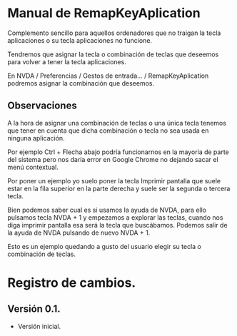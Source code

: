 # Manual de RemapKeyAplication

Complemento sencillo para aquellos ordenadores que no traigan la tecla aplicaciones o su tecla aplicaciones no funcione.

Tendremos que asignar la tecla o combinación de teclas que deseemos para volver a tener la tecla aplicaciones.

En NVDA / Preferencias / Gestos de entrada... / RemapKeyAplication podremos asignar la combinación que deseemos.

## Observaciones

A la hora de asignar una combinación de teclas o una única tecla tenemos que tener en cuenta que dicha combinación o tecla no sea usada en ninguna aplicación.

Por ejemplo Ctrl + Flecha abajo podría funcionarnos en la mayoría de parte del sistema pero nos daría error en Google Chrome no dejando sacar el menú contextual.

Por poner un ejemplo yo suelo poner la tecla Imprimir pantalla que suele estar en la fila superior en la parte derecha y suele ser la segunda o tercera tecla.

Bien podemos saber cual es si usamos la ayuda de NVDA, para ello pulsamos tecla NVDA + 1 y empezamos a explorar las teclas, cuando nos diga imprimir pantalla esa será la tecla que buscábamos. Podemos salir de la ayuda de NVDA pulsando de nuevo NVDA + 1.

Esto es un ejemplo quedando a gusto del usuario elegir su tecla o combinación de teclas.

# Registro de cambios.
## Versión 0.1.

* Versión inicial.